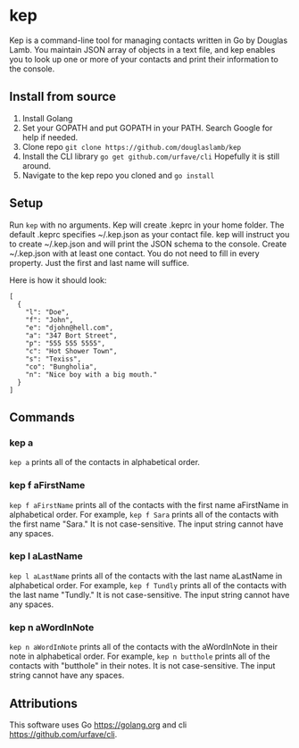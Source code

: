 # kep

Kep is a command-line tool for managing contacts written in Go by Douglas Lamb. You maintain JSON array of objects in a text file, and kep enables you to look up one or more of your contacts and print their information to the console.

## Install from source

1. Install Golang 
2. Set your GOPATH and put GOPATH in your PATH. Search Google for help if needed.
2. Clone repo `git clone https://github.com/douglaslamb/kep`
3. Install the CLI library `go get github.com/urfave/cli` Hopefully it is still around.
4. Navigate to the kep repo you cloned and `go install`

## Setup

Run `kep` with no arguments. Kep will create .keprc in your home folder. The default .keprc specifies ~/.kep.json as your contact file. kep will instruct you to create ~/.kep.json and will print the JSON schema to the console. Create ~/.kep.json with at least one contact. You do not need to fill in every property. Just the first and last name will suffice.

Here is how it should look:

```
[
  {
    "l": "Doe",
    "f": "John",
    "e": "djohn@hell.com",
    "a": "347 Bort Street",
    "p": "555 555 5555",
    "c": "Hot Shower Town",
    "s": "Texiss",
    "co": "Bungholia",
    "n": "Nice boy with a big mouth."
  }
]
```

## Commands 

### kep a

`kep a` prints all of the contacts in alphabetical order.

### kep f aFirstName
`kep f aFirstName` prints all of the contacts with the first name aFirstName in alphabetical order. For example, `kep f Sara` prints all of the contacts with the first name "Sara." It is not case-sensitive. The input string cannot have any spaces.

### kep l aLastName
`kep l aLastName` prints all of the contacts with the last name aLastName in alphabetical order. For example, `kep f Tundly` prints all of the contacts with the last name "Tundly." It is not case-sensitive. The input string cannot have any spaces.

### kep n aWordInNote
`kep n aWordInNote` prints all of the contacts with the aWordInNote in their note in alphabetical order. For example, `kep n butthole` prints all of the contacts with "butthole" in their notes. It is not case-sensitive. The input string cannot have any spaces.

## Attributions

This software uses Go https://golang.org and cli https://github.com/urfave/cli. 
